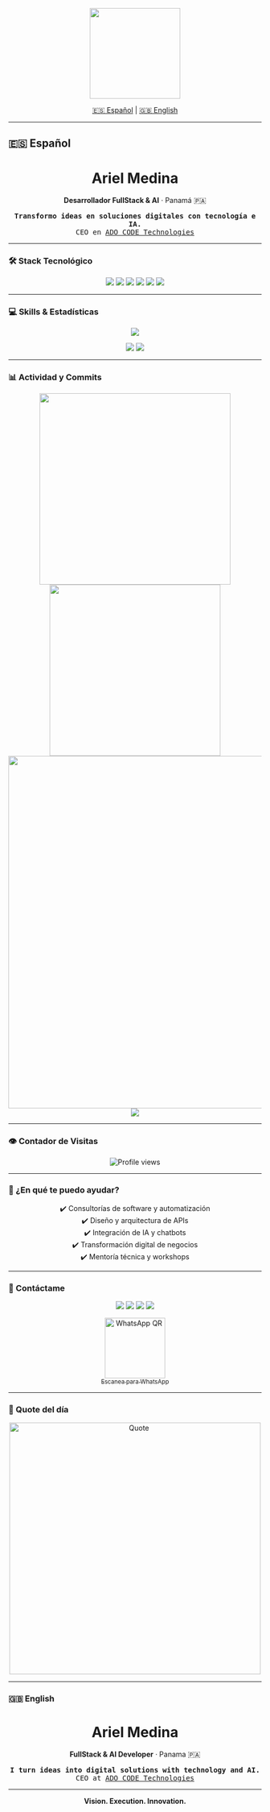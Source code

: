 <!-- HEADER ANIMADO -->
<p align="center">
  <img src="https://media4.giphy.com/media/iIqmM5tTjmpOB9mpbn/giphy.gif" width="180"/>
</p>

<!-- SELECTOR DE IDIOMA -->
<p align="center">
  <a href="#español">🇪🇸 Español</a> | <a href="#english">🇬🇧 English</a>
</p>

---

## 🇪🇸 Español

<h1 align="center">Ariel Medina</h1>
<p align="center"><strong>Desarrollador FullStack & AI</strong> · Panamá 🇵🇦</p>
<p align="center">
  <samp>
    <strong>Transformo ideas en soluciones digitales con tecnología e IA.</strong><br>
    CEO en <a href="https://adocode.com" target="_blank">ADO CODE Technologies</a>
  </samp>
</p>

---

### 🛠️ Stack Tecnológico
<p align="center">
  <img src="https://img.shields.io/badge/Python-306998?style=for-the-badge&logo=python&logoColor=FFD43B"/>
  <img src="https://img.shields.io/badge/FastAPI-21C784?style=for-the-badge&logo=fastapi&logoColor=white"/>
  <img src="https://img.shields.io/badge/React-20232A?style=for-the-badge&logo=react&logoColor=61DAFB"/>
  <img src="https://img.shields.io/badge/Supabase-2E7D32?style=for-the-badge&logo=supabase&logoColor=3ECF8E"/>
  <img src="https://img.shields.io/badge/Docker-1D63ED?style=for-the-badge&logo=docker&logoColor=2496ED"/>
  <img src="https://img.shields.io/badge/GitHub-181717?style=for-the-badge&logo=github&logoColor=white"/>
</p>

---

### 💻 Skills & Estadísticas
<p align="center">
  <img src="https://skillicons.dev/icons?i=python,fastapi,react,supabase,docker,js,ts,git,github,linux,vscode"/>
</p>
<p align="center">
  <img src="https://github-profile-summary-cards.vercel.app/api/cards/repos-per-language?username=AyathAriel&theme=github_dark"/>
  <img src="https://github-profile-summary-cards.vercel.app/api/cards/most-commit-language?username=AyathAriel&theme=github_dark"/>
</p>

---

### 📊 Actividad y Commits
<p align="center">
  <img src="https://github-readme-stats.vercel.app/api?username=AyathAriel&show_icons=true&theme=radical&hide_title=true&hide_border=true&count_private=true" width="380"/>
  <img src="https://github-readme-streak-stats.herokuapp.com?user=AyathAriel&theme=radical&hide_border=true" width="340"/>
  <br>
  <img src="https://github-readme-activity-graph.vercel.app/graph?username=AyathAriel&theme=github-compact&hide_border=true&area=true" width="700"/>
  <br>
  <img src="https://badgen.net/github/commits/AyathAriel/AyathAriel/main?icon=github&color=orange"/>
</p>

---

### 👁️ Contador de Visitas
<p align="center">
  <img src="https://komarev.com/ghpvc/?username=AyathAriel&color=brightgreen&style=flat-square" alt="Profile views"/>
</p>

---

### 🤝 ¿En qué te puedo ayudar?
<p align="center">
  ✔️ Consultorías de software y automatización<br>
  ✔️ Diseño y arquitectura de APIs<br>
  ✔️ Integración de IA y chatbots<br>
  ✔️ Transformación digital de negocios<br>
  ✔️ Mentoría técnica y workshops
</p>

---

### 📲 Contáctame
<p align="center">
  <a href="https://linkedin.com/in/ayathariel" target="_blank"><img src="https://img.shields.io/badge/LinkedIn-0077B5?style=for-the-badge&logo=linkedin&logoColor=white"/></a>
  <a href="mailto:ayath1006@gmail.com"><img src="https://img.shields.io/badge/Gmail-D14836?style=for-the-badge&logo=gmail&logoColor=white"/></a>
  <a href="https://t.me/AyathAriel" target="_blank"><img src="https://img.shields.io/badge/Telegram-2CA5E0?style=for-the-badge&logo=telegram&logoColor=white"/></a>
  <a href="https://adocode.com" target="_blank"><img src="https://img.shields.io/badge/ADO_CODE-Tech-black?style=for-the-badge&logo=codeberg&logoColor=white"/></a>
</p>
<p align="center">
  <a href="https://wa.me/50766448655" target="_blank">
    <img src="https://api.qrserver.com/v1/create-qr-code/?size=120x120&data=https://wa.me/50766448655" width="120" alt="WhatsApp QR"/>
    <br><sub>Escanea para WhatsApp</sub>
  </a>
</p>

---

### 💬 Quote del día
<p align="center">
  <img src="https://github-readme-quotes-bay.vercel.app/quote?theme=radical&layout=socrates" width="500" alt="Quote"/>
</p>

---

### 🇬🇧 English

<h1 align="center">Ariel Medina</h1>
<p align="center"><strong>FullStack & AI Developer</strong> · Panama 🇵🇦</p>
<p align="center">
  <samp>
    <strong>I turn ideas into digital solutions with technology and AI.</strong><br>
    CEO at <a href="https://adocode.com" target="_blank">ADO CODE Technologies</a>
  </samp>
</p>

---

<p align="center"><strong>Vision. Execution. Innovation.</strong></p>
